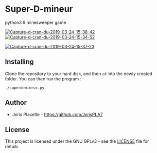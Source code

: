 # Super-D-mineur
python3.6 minesweeper game

<a href="https://imgbb.com/"><img src="https://i.ibb.co/WcHD0qK/Capture-d-cran-du-2019-03-24-15-38-42.png" alt="Capture-d-cran-du-2019-03-24-15-38-42" border="0"></a>
<a href="https://imgbb.com/"><img src="https://i.ibb.co/XXYZNtr/Capture-d-cran-du-2019-03-24-15-34-52.png" alt="Capture-d-cran-du-2019-03-24-15-34-52" border="0"></a>

<a href="https://imgbb.com/"><img src="https://i.ibb.co/vksVGXq/Capture-d-cran-du-2019-03-24-15-37-23.png" alt="Capture-d-cran-du-2019-03-24-15-37-23" border="0"></a>

## Installing

Clone the repository to your hard disk, and then `cd` into the newly created
folder.
You can then run the program :
```
./superdemineur.py
```

## Author

* Joris Placette - https://github.com/JorisPLA7

## License

This project is licensed under the GNU GPLv3 - see the [LICENSE](LICENSE) file
for details
